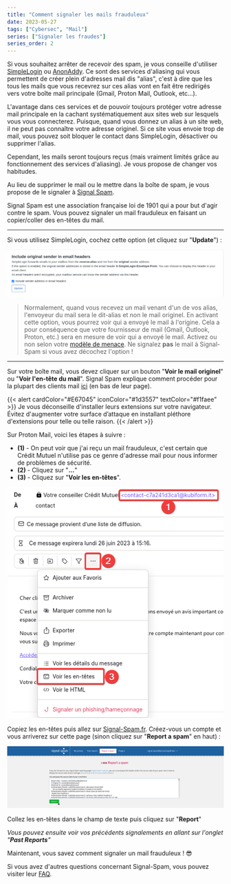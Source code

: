 ```yaml
---
title: "Comment signaler les mails frauduleux"
date: 2023-05-27
tags: ["Cybersec", "Mail"]
series: ["Signaler les fraudes"]
series_order: 2
---
```


Si vous souhaitez arrêter de recevoir des spam, je vous conseille d'utiliser [SimpleLogin](https://simplelogin.io/fr/) ou [AnonAddy](https://anonaddy.com/). Ce sont des services d'aliasing qui vous permettent de créer plein d'adresses mail dis "alias", c'est à dire que les tous les mails que vous recevrez sur ces alias vont en fait être redirigés vers votre boîte mail principale (Gmail, Proton Mail, Outlook, etc...).

L'avantage dans ces services et de pouvoir toujours protéger votre adresse mail principale en la cachant systématiquement aux sites web sur lesquels vous vous connecterez. Puisque, quand vous donnez un alias à un site web, il ne peut pas connaître votre adresse originel. Si ce site vous envoie trop de mail, vous pouvez soit bloquer le contact dans SimpleLogin, désactiver ou supprimer l'alias.

Cependant, les mails seront toujours reçus (mais vraiment limités grâce au fonctionnement des services d'aliasing). Je vous propose de changer vos habitudes.

Au lieu de supprimer le mail ou le mettre dans la boîte de spam, je vous propose de le signaler à [Signal Spam](https://www.signal-spam.fr/).

Signal Spam est une association française loi de 1901 qui a pour but d'agir contre le spam. Vous pouvez signaler un mail frauduleux en faisant un copier/coller des en-têtes du mail.

---

Si vous utilisez SimpleLogin, cochez cette option (et cliquez sur "**Update**") :

![sender-adresss.png](img/sender-adresss.png)

> Normalement, quand vous recevez un mail venant d'un de vos alias, l'envoyeur du mail sera le dit-alias et non le mail originel. En activant cette option, vous pourrez voir qui a envoyé le mail à l'origine. Cela a pour conséquence que votre fournisseur de mail (Gmail, Outlook, Proton, etc.) sera en mesure de voir qui a envoyé le mail. Activez ou non selon votre [modèle de menace](https://simpleprivacy.fr/basiques/threat-model). Ne signalez **pas** le mail à Signal-Spam si vous avez décochez l'option !

---

Sur votre boîte mail, vous devez cliquer sur un bouton "**Voir le mail originel**" ou "**Voir l'en-tête du mail**". Signal Spam explique comment procéder pour la plupart des clients mail [ici](https://www.signal-spam.fr/trouver-code-source/) (en bas de leur page).

{{< alert cardColor="#E67045" iconColor="#1d3557" textColor="#f1faee" >}}
Je vous déconseille d'installer leurs extensions sur votre navigateur. Évitez d'augmenter votre surface d’attaque en installant pléthore d'extensions pour telle ou telle raison.
{{< /alert >}}

Sur Proton Mail, voici les étapes à suivre :

- **(1)** - On peut voir que j'ai reçu un mail frauduleux, c'est certain que Crédit Mutuel n'utilise pas ce genre d'adresse mail pour nous informer de problèmes de sécurité.
- **(2)** - Cliquez sur "**...**"
- **(3)** - Cliquez sur "**Voir les en-têtes**".

![mail-headers.png](img/mail-headers.png)

Copiez les en-têtes puis allez sur [Signal-Spam.fr](https://www.signal-spam.fr/). Créez-vous un compte et vous arriverez sur cette page (sinon cliquez sur "**Report a spam**" en haut) :

![report-spam.png](img/report-spam.png)

Collez les en-têtes dans le champ de texte puis cliquez sur "**Report**"

*Vous pouvez ensuite voir vos précédents signalements en allant sur l'onglet "**Past Reports**"*

Maintenant, vous savez comment signaler un mail frauduleux ! 😎️

Si vous avez d'autres questions concernant Signal-Spam, vous pouvez visiter leur [FAQ](https://www.signal-spam.fr/foire-aux-questions/).
